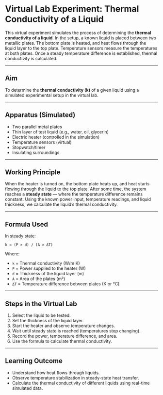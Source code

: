 # Virtual Lab Experiment: Thermal Conductivity of a Liquid

This virtual experiment simulates the process of determining the **thermal conductivity of a liquid**. In the setup, a known liquid is placed between two metallic plates. The bottom plate is heated, and heat flows through the liquid layer to the top plate. Temperature sensors measure the temperatures at both plates. Once a steady temperature difference is established, thermal conductivity is calculated.

---

## Aim
To determine the **thermal conductivity (k)** of a given liquid using a simulated experimental setup in the virtual lab.

---

##  Apparatus (Simulated)
- Two parallel metal plates
- Thin layer of test liquid (e.g., water, oil, glycerin)
- Electric heater (controlled in the simulation)
- Temperature sensors (virtual)
- Stopwatch/timer
- Insulating surroundings

---

##  Working Principle
When the heater is turned on, the bottom plate heats up, and heat starts flowing through the liquid to the top plate. After some time, the system reaches a **steady state** — where the temperature difference remains constant. Using the known power input, temperature readings, and liquid thickness, we calculate the liquid’s thermal conductivity.

---

##  Formula Used
In steady state:
```
k = (P × d) / (A × ΔT)
```
Where:
- `k` = Thermal conductivity (W/m·K)
- `P` = Power supplied to the heater (W)
- `d` = Thickness of the liquid layer (m)
- `A` = Area of the plates (m²)
- `ΔT` = Temperature difference between plates (K or °C)

---

## Steps in the Virtual Lab
1. Select the liquid to be tested.
2. Set the thickness of the liquid layer.
3. Start the heater and observe temperature changes.
4. Wait until steady state is reached (temperatures stop changing).
5. Record the power, temperature difference, and area.
6. Use the formula to calculate thermal conductivity.

---

## Learning Outcome
- Understand how heat flows through liquids.
- Observe temperature stabilization in steady-state heat transfer.
- Calculate the thermal conductivity of different liquids using real-time simulated data.
